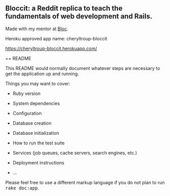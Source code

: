 ## Bloccit: a Reddit replica to teach the fundamentals of web development and Rails.

Made with my mentor at [Bloc](http://bloc.io).

Heroku approved app name: cheryltroup-bloccit

https://cheryltroup-bloccit.herokuapp.com/


== README

This README would normally document whatever steps are necessary to get the
application up and running.

Things you may want to cover:

* Ruby version

* System dependencies

* Configuration

* Database creation

* Database initialization

* How to run the test suite

* Services (job queues, cache servers, search engines, etc.)

* Deployment instructions

* ...


Please feel free to use a different markup language if you do not plan to run
<tt>rake doc:app</tt>.
